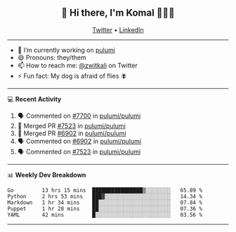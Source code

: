 <h2 align="center"> 👋 Hi there, I'm Komal 🧑🏾‍💻 </h2>
<p align="center">
    <a href="https://twitter.com/zwitkali">Twitter</a> •
    <a href="https://www.linkedin.com/in/komal-ali/">LinkedIn</a>
</p>

--------

- 🔭 I’m currently working on [pulumi](https://github.com/pulumi/pulumi)
- 😄 Pronouns: they/them
- 📫 How to reach me: [@zwitkali](https://twitter.com/zwitkali) on Twitter
- ⚡ Fun fact: My dog is afraid of flies 🪰

--------
💻 **Recent Activity**

<!--START_SECTION:activity-->
1. 🗣 Commented on [#7700](https://github.com/pulumi/pulumi/issues/7700) in [pulumi/pulumi](https://github.com/pulumi/pulumi)
2. 🎉 Merged PR [#7523](https://github.com/pulumi/pulumi/pull/7523) in [pulumi/pulumi](https://github.com/pulumi/pulumi)
3. 🎉 Merged PR [#6902](https://github.com/pulumi/pulumi/pull/6902) in [pulumi/pulumi](https://github.com/pulumi/pulumi)
4. 🗣 Commented on [#6902](https://github.com/pulumi/pulumi/issues/6902) in [pulumi/pulumi](https://github.com/pulumi/pulumi)
5. 🗣 Commented on [#7523](https://github.com/pulumi/pulumi/issues/7523) in [pulumi/pulumi](https://github.com/pulumi/pulumi)
<!--END_SECTION:activity-->

--------

📊 **Weekly Dev Breakdown**
<!--START_SECTION:waka-->
```text
Go         13 hrs 15 mins  ████████████████▒░░░░░░░░   65.89 % 
Python     2 hrs 53 mins   ███▓░░░░░░░░░░░░░░░░░░░░░   14.34 % 
Markdown   1 hr 34 mins    ██░░░░░░░░░░░░░░░░░░░░░░░   07.84 % 
Puppet     1 hr 28 mins    ██░░░░░░░░░░░░░░░░░░░░░░░   07.36 % 
YAML       42 mins         █░░░░░░░░░░░░░░░░░░░░░░░░   03.56 % 
```
<!--END_SECTION:waka-->

--------